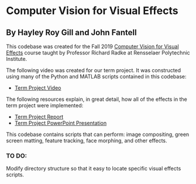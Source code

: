 # Computer Vision for Visual Effects
## By Hayley Roy Gill and John Fantell

This codebase was created for the Fall 2019 [Computer Vision for Visual Effects](https://www.ecse.rpi.edu/~rjradke/cvfxcourse.html) course taught by Professor Richard Radke at Rensselaer Polytechnic Institute.

The following video was created for our term project. It was constructed using many of the Python and MATLAB scripts contained in this codebase:
* [Term Project Video](https://youtu.be/z8kdv3tyuk0)

The following resources explain, in great detail, how all of the effects in the term project were implemented:
* [Term Project Report](https://docs.google.com/document/d/16hxggYIWiD4nAGFL5fSzRhMJcXJNa0mtXU8KuB8h5MY/edit?usp=sharing)
* [Term Project PowerPoint Presentation](https://docs.google.com/presentation/d/1_z62Wy5zWep-6Wt12Hcdv7cnDaLh-EJ-CkkVM4iUV2U/edit?usp=sharing)

This codebase contains scripts that can perform: image compositing, green screen matting, feature tracking, face morphing, and other effects.

### TO DO:

Modify directory structure so that it easy to locate specific visual effects scripts.
